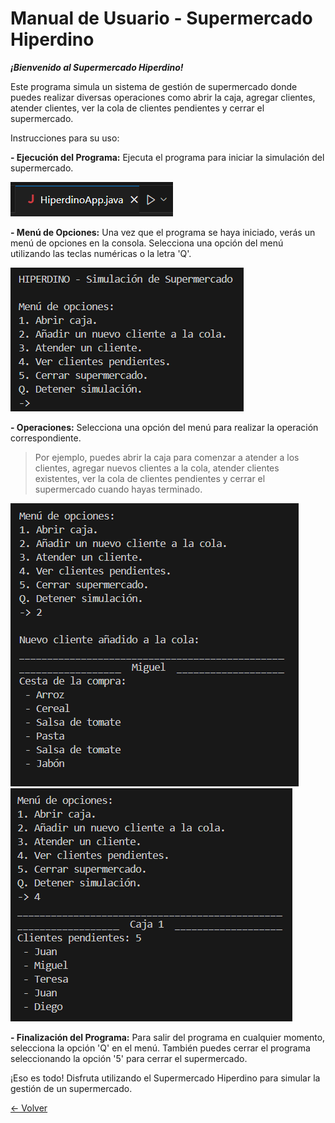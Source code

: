 # Manual de Usuario - Supermercado Hiperdino

**_¡Bienvenido al Supermercado Hiperdino!_**

Este programa simula un sistema de gestión de supermercado donde puedes realizar diversas operaciones como abrir la caja, agregar clientes, atender clientes, ver la cola de clientes pendientes y cerrar el supermercado.

Instrucciones para su uso:

**- Ejecución del Programa:**
Ejecuta el programa para iniciar la simulación del supermercado.

![run program](./images/run.png)

**- Menú de Opciones:**
Una vez que el programa se haya iniciado, verás un menú de opciones en la consola.
Selecciona una opción del menú utilizando las teclas numéricas o la letra 'Q'.

![menu](./images/menu.png)

**- Operaciones:**
Selecciona una opción del menú para realizar la operación correspondiente.

> Por ejemplo, puedes abrir la caja para comenzar a atender a los clientes, agregar nuevos clientes a la cola, atender clientes existentes, ver la cola de clientes pendientes y cerrar el supermercado cuando hayas terminado.

![add customer](./images/add.png) ![check customers](./images/check.png)

**- Finalización del Programa:**
Para salir del programa en cualquier momento, selecciona la opción 'Q' en el menú.
También puedes cerrar el programa seleccionando la opción '5' para cerrar el supermercado.

¡Eso es todo! Disfruta utilizando el Supermercado Hiperdino para simular la gestión de un supermercado.

[<- Volver](../README.md)
